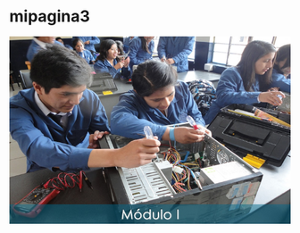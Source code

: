# mipagina3

![Image Alt](https://github.com/ronal858/mipagina3/blob/b8d6fbde004aba4800024eeaf18326133a319dc8/arqui.jpg)
